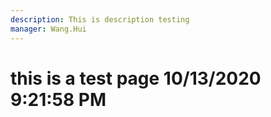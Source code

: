 ```yaml
---
description: This is description testing
manager: Wang.Hui
---
```

# this is a test page 10/13/2020 9:21:58 PM